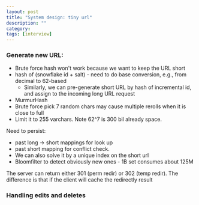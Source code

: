 ```yaml
---
layout: post
title: "System design: tiny url"
description: ""
category: 
tags: [interview]
---
```


### Generate new URL:

* Brute force hash won't work because we want to keep the URL short
* hash of (snowflake id + salt) - need to do base conversion, e.g., from decimal to 62-based
  * Similarly, we can pre-generate short URL by hash of incremental id, and assign to the incoming long URL request
* MurmurHash 
* Brute force pick 7 random chars may cause multiple rerolls when it is close to full
* Limit it to 255 varchars. Note 62^7 is 300 bil already space.

Need to persist:

* past long -> short mappings for look up
* past short mapping for conflict check. 
 * We can also solve it by a unique index on the short url 
 * Bloomfilter to detect obviously new ones - 1B set consumes about 125M 

The server can return either 301 (perm redir) or 302 (temp redir). The difference is that if the client will cache the redirectly result


### Handling edits and deletes
